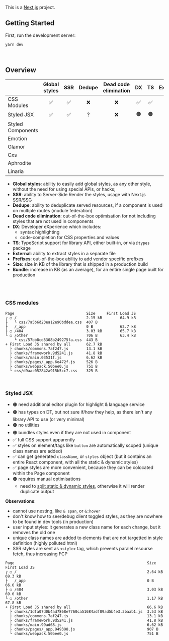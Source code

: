 This is a [Next.js](https://nextjs.org/) project.

## Getting Started

First, run the development server:

```bash
yarn dev
```
<br />

## Overview

|       | Global styles | SSR | Dedupe | Dead code elimination | DX    | TS | External | Prefixes | Size | Page |
| :--- | :---: | :---: | :---: | :---: | :---: | :---: | :---: | :---: | ---: | ---: |
| CSS Modules | ✅ | ✅ | ❌ | ❌ | ✅ | ✅ | ✅ | ✅ | - | - |
| Styled JSX | ✅ | ✅ | ? | ❌ | 🟠 | 🟠 | ✅ | ✅ | +3.5KB | +4.4KB |
|  Styled Components |  |  |  |  |  |  |  |  |  |
|  Emotion |  |  |  |  |  |  |  |  |  |
|  Glamor |  |  |  |  |  |  |  |  |  |
|  Cxs |  |  |  |  |  |  |  |  |  |
|  Aphrodite |  |  |  |  |  |  |  |  |  |
|  Linaria |  |  |  |  |  |  |  |  |  |

- **Global styles**: ability to easily add global styles, as any other style, without the need for using special APIs, or hacks;
- **SSR**: ability to Server-Side Render the styles, usage with Next.js SSR/SSG
- **Dedupe**: ability to deduplicate served resources, if a component is used on multiple routes (module federation)
- **Dead code elimination**: out-of-the-box optimisation for not including styles that are not used in components
- **DX**: Developer eXperience which includes:
   - syntax highlighting
   - code-completion for CSS properties and values
- **TS**: TypeScript support for library API, either built-in, or via `@types` package
- **External**: ability to extract styles in a separate file
- **Prefixes**: out-of-the-box ability to add vendor specific prefixes
- **Size**: size in KB of the library that is shipped in a production build
- **Bundle**: increase in KB (as an average), for an entire single page built for production
<br />

<br />

### CSS modules

```
Page                                Size     First Load JS
┌ ○ /                               2.15 kB        64.9 kB
├   └ css/7a5b6d23ea12e90bddea.css  407 B
├   /_app                           0 B            62.7 kB
├ ○ /404                            3.03 kB        65.7 kB
└ ○ /other                          706 B          63.4 kB
    └ css/57bb8cd5308b249275fa.css  443 B
+ First Load JS shared by all       62.7 kB
  ├ chunks/commons.7af247.js        13.1 kB
  ├ chunks/framework.9d5241.js      41.8 kB
  ├ chunks/main.03531f.js           6.62 kB
  ├ chunks/pages/_app.6e472f.js     526 B
  ├ chunks/webpack.50bee0.js        751 B
  └ css/d9aac052842a915b5cc7.css    325 B
```

<br />

### Styled JSX

- 🟠 need additional editor plugin for highlight & language service
- 🟠 has types on DT, but not sure if/how they help, as there isn't any library API to use (or very minimal)
- 🟠 no utilities
- 🟠 bundles styles even if they are not used in component
- ✅ full CSS support apparently
- ✅ styles on element/tags like `button` are automatically scoped (unique class names are added)
- ✅ can get generated `className`, or `styles` object (but it contains an entire React component, with all the static & dynamic styles)
- ✅ page styles are more convenient, because they can be colocated within the Page component
- 🟠 requires manual optimisations
   - need to [split static & dynamic styles](https://github.com/vercel/styled-jsx#dynamic-styles), otherwise it will render duplicate output

**Observations**:
- cannot use nesting, like `& span`, or `&:hover`
- don't know how to see/debug client toggled styles, as they are nowhere to be found in dev tools (in production)
- user input styles: it generates a new class name for each change, but it removes the old one
- unique class names are added to elements that are not targetted in style definition (highly polluted html)
- SSR styles are sent as `<style>` tag, which prevents paralel resourse fetch, thus increasing FCP

```
Page                                                           Size     First Load JS
┌ ○ /                                                          2.64 kB        69.3 kB
├   /_app                                                      0 B            66.6 kB
├ ○ /404                                                       3.03 kB        69.6 kB
└ ○ /other                                                     1.17 kB        67.8 kB
+ First Load JS shared by all                                  66.6 kB
  ├ chunks/1dfa07d0b4ad7868e7760ca51684adf89ad5b4e3.3baab1.js  3.53 kB
  ├ chunks/commons.7af247.js                                   13.1 kB
  ├ chunks/framework.9d5241.js                                 41.8 kB
  ├ chunks/main.99ad68.js                                      6.62 kB
  ├ chunks/pages/_app.949398.js                                907 B
  └ chunks/webpack.50bee0.js                                   751 B
```
